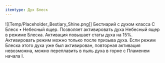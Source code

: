 ```yaml
---
itemtype: Дух Блеск
---
```

![[Temp/Placeholder_Bestiary_Shine.png]]
Бестиарий с духом класса C Блеск • Небесный ящер. Позволяет активировать духа Небесный ящер в режиме Блеска. Активация повышает статы духа на 15%. Активировать режим можно только после призыва духа. Если режим Блеска этого духа уже был активирован, повторная активация невозможна, можно переплавить в пыль духа в горне с Пламенем начала I.
